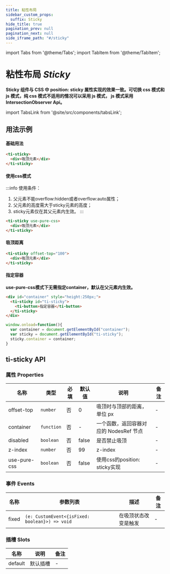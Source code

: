```yaml
---
title: 粘性布局
sidebar_custom_props:
  suffix: Sticky
hide_title: true
pagination_prev: null
pagination_next: null
side_iframe_path: "#/sticky"
---
```


import Tabs from '@theme/Tabs';
import TabItem from '@theme/TabItem';

# 粘性布局 _Sticky_
**Sticky 组件与 CSS 中 position: sticky 属性实现的效果一致。可切换 css 模式和 js 模式，纯 css 模式不适用的情况可以采用 js 模式， js 模式采用 IntersectionObserver Api。**

import TabsLink from '@site/src/components/tabsLink';

<TabsLink id="ti-sticky-api" />

## 用法示例

#### 基础用法
```html showLineNumbers
<ti-sticky>
  <div>吸顶元素</div>
</ti-sticky>
```
#### 使用css模式
:::info 使用条件：
1. 父元素不能overflow:hidden或者overflow:auto属性；
2. 父元素的高度需大于sticky元素的高度；
3. sticky元素仅在其父元素内生效。
:::
```html showLineNumbers
<ti-sticky use-pure-css>
  <div>吸顶元素</div>
</ti-sticky>
```

#### 吸顶距离
```html showLineNumbers
<ti-sticky offset-top="100">
  <div>吸顶元素</div>
</ti-sticky>
```

#### 指定容器
**use-pure-css模式下无需指定container，默认在父元素内生效。**

<Tabs>
<TabItem value="index.html" label="index.html">

```html showLineNumbers
<div id="container" style="height:250px;">
  <ti-sticky id="ti-sticky">
    <ti-button>指定容器</ti-button>
  </ti-sticky>
</div>
```
</TabItem>
<TabItem value="index.js" label="index.js">

```js showLineNumbers
window.onload=function(){
  var container = document.getElementById("container");
  var sticky = document.getElementById("ti-sticky");
  sticky.container = container;
}
```
</TabItem>
</Tabs>

## ti-sticky API
### 属性 **Properties**

| 名称       | 类型       | 必填 | 默认值 | 说明                                   | 备注 |
| ---------- | ---------- | ---- | ------ | -------------------------------------- | ---- |
| offset-top  | `number`   | 否   | 0      | 吸顶时与顶部的距离，单位 px            | -    |
| container  | `function` | 否   | -      | 一个函数，返回容器对应的 NodesRef 节点 | -    |
| disabled   | `boolean`  | 否   | false  | 是否禁止吸顶                           | -    |
| z-index     | `number`   | 否   | 99     | z-index                                | -    |
| use-pure-css | `boolean`  | 否   | false  | 使用css的position: sticky实现          | -    |

### 事件 **Events**

| 名称    | 参数列表               | 描述                 | 备注 |
| ------- | ---------------------- | -------------------- | ---- |
| fixed |  `(e: CustomEvent<{isFixed: boolean}>) => void ` | 在吸顶状态改变是触发 | -    |
### 插槽 **Slots**

| 名称    | 说明     | 备注 |
| ------- | -------- | ---- |
| default | 默认插槽 | -    |

